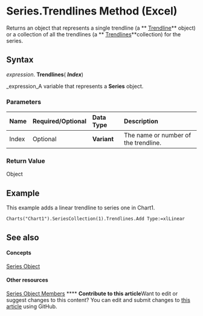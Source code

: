 
# Series.Trendlines Method (Excel)

Returns an object that represents a single trendline (a  ** [Trendline](5c04b065-57f4-a059-7c22-50612bd727ea.md)** object) or a collection of all the trendlines (a ** [Trendlines](752cde45-c628-7550-6c88-07405821e348.md)**collection) for the series.


## Syntax

 _expression_. **Trendlines**( **_Index_**)

 _expression_A variable that represents a  **Series** object.


### Parameters



|**Name**|**Required/Optional**|**Data Type**|**Description**|
|:-----|:-----|:-----|:-----|
|Index|Optional| **Variant**|The name or number of the trendline.|

### Return Value

Object


## Example

This example adds a linear trendline to series one in Chart1.


```
Charts("Chart1").SeriesCollection(1).Trendlines.Add Type:=xlLinear
```


## See also


#### Concepts


 [Series Object](c7d34b32-8172-f7a0-0a17-f01d44246b64.md)
#### Other resources


 [Series Object Members](eeab4f69-b436-9de7-5d4a-0a5c63f2dfce.md)
****   **Contribute to this article**Want to edit or suggest changes to this content? You can edit and submit changes to  [this article](https://github.com/jhershey00/VBA_Excel_Test/OpenXMLCon/articles/d42609e1-011c-6cb3-286d-192284cd8ab8.md) using GitHub.

